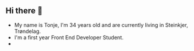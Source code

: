 ## Hi there 👋
- My name is Tonje, I'm 34 years old and are currently living in Steinkjer, Trøndelag.
- I'm a first year Front End Developer Student.
- 
